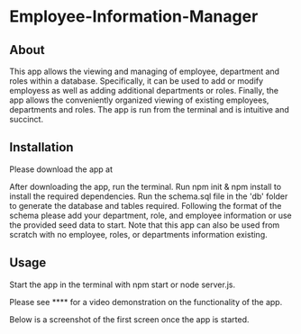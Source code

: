 # Employee-Information-Manager

## About

This app allows the viewing and managing of employee, department and roles within a database. Specifically, it can be used to add or modify employess as well as adding additional departments or roles.
Finally, the app allows the conveniently organized viewing of existing employees, departments and roles. 
The app is run from the terminal and is intuitive and succinct.


## Installation

Please download the app at 

After downloading the app, run the terminal.
Run npm init & npm install to install the required dependencies.
Run the schema.sql file in the 'db' folder to generate the database and tables required.
Following the format of the schema please add your department, role, and employee information or use the provided seed data to start.
Note that this app can also be used from scratch with no employee, roles, or departments information existing.

## Usage

Start the app in the terminal with npm start or node server.js.

Please see **** for a video demonstration on the functionality of the app.

Below is a screenshot of the first screen once the app is started.


##